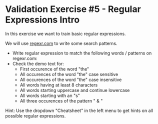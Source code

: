 # Validation Exercise #5 - Regular Expressions Intro

In this exercise we want to train basic regular expressions.

We will use [regexr.com](https://regexr.com/) to write some search patterns.

- Write regular expression to match the following words / patterns on regexr.com:
- Check the demo text for:
    * First occurence of the word "the"
    * All occurences of the word "the" case sensitive
    * All occurences of the word "the" case insensitive
    * All words having at least 8 characters
    * All words starting uppercase and continue lowercase
    * All words starting with an "s"
    * All three occurences of the pattern "<word> & <word>"

Hint:
Use the dropdown "Cheatsheet" in the left menu to get hints on all possible regular expressions.


